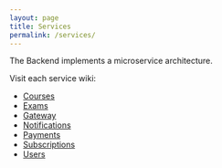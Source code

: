 ```yaml
---
layout: page
title: Services
permalink: /services/
---
```


The Backend implements a microservice architecture.

Visit each service wiki:

* [Courses](courses)
* [Exams](exams)
* [Gateway](gateway)
* [Notifications](notifications)
* [Payments](payments)
* [Subscriptions](subscriptions)
* [Users](users)